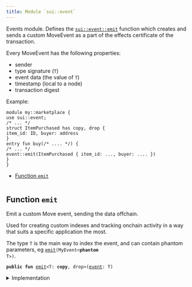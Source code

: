 ```yaml
---
title: Module `sui::event`
---
```


Events module. Defines the <code><a href="../sui/event.md#sui_event_emit">sui::event::emit</a></code> function which
creates and sends a custom MoveEvent as a part of the effects
certificate of the transaction.

Every MoveEvent has the following properties:
- sender
- type signature (<code>T</code>)
- event data (the value of <code>T</code>)
- timestamp (local to a node)
- transaction digest

Example:
```move
module my::marketplace {
use sui::event;
/* ... */
struct ItemPurchased has copy, drop {
item_id: ID, buyer: address
}
entry fun buy(/* .... */) {
/* ... */
event::emit(ItemPurchased { item_id: ..., buyer: .... })
}
}
```


-  [Function `emit`](#sui_event_emit)


<pre><code></code></pre>



<a name="sui_event_emit"></a>

## Function `emit`

Emit a custom Move event, sending the data offchain.

Used for creating custom indexes and tracking onchain
activity in a way that suits a specific application the most.

The type <code>T</code> is the main way to index the event, and can contain
phantom parameters, eg <code><a href="../sui/event.md#sui_event_emit">emit</a>(MyEvent&lt;<b>phantom</b> T&gt;)</code>.


<pre><code><b>public</b> <b>fun</b> <a href="../sui/event.md#sui_event_emit">emit</a>&lt;T: <b>copy</b>, drop&gt;(<a href="../sui/event.md#sui_event">event</a>: T)
</code></pre>



<details>
<summary>Implementation</summary>


<pre><code><b>public</b> <b>native</b> <b>fun</b> <a href="../sui/event.md#sui_event_emit">emit</a>&lt;T: <b>copy</b> + drop&gt;(<a href="../sui/event.md#sui_event">event</a>: T);
</code></pre>



</details>
